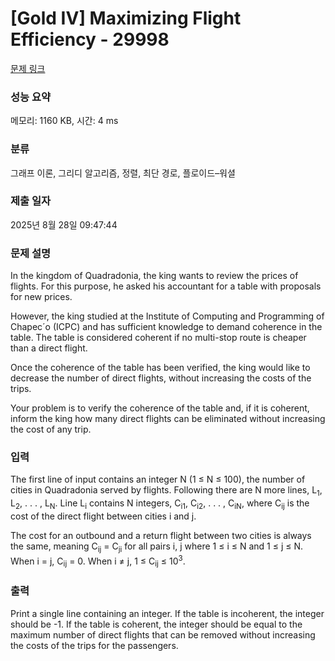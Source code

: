# [Gold IV] Maximizing Flight Efficiency - 29998 

[문제 링크](https://www.acmicpc.net/problem/29998) 

### 성능 요약

메모리: 1160 KB, 시간: 4 ms

### 분류

그래프 이론, 그리디 알고리즘, 정렬, 최단 경로, 플로이드–워셜

### 제출 일자

2025년 8월 28일 09:47:44

### 문제 설명

<p>In the kingdom of Quadradonia, the king wants to review the prices of flights. For this purpose, he asked his accountant for a table with proposals for new prices.</p>

<p>However, the king studied at the Institute of Computing and Programming of Chapec´o (ICPC) and has sufficient knowledge to demand coherence in the table. The table is considered coherent if no multi-stop route is cheaper than a direct flight.</p>

<p>Once the coherence of the table has been verified, the king would like to decrease the number of direct flights, without increasing the costs of the trips.</p>

<p>Your problem is to verify the coherence of the table and, if it is coherent, inform the king how many direct flights can be eliminated without increasing the cost of any trip.</p>

### 입력 

 <p>The first line of input contains an integer N (1 ≤ N ≤ 100), the number of cities in Quadradonia served by flights. Following there are N more lines, L<sub>1</sub>, L<sub>2</sub>, . . . , L<sub>N</sub>. Line L<sub>i</sub> contains N integers, C<sub>i1</sub>, C<sub>i2</sub>, . . . , C<sub>iN</sub>, where C<sub>ij</sub> is the cost of the direct flight between cities i and j.</p>

<p>The cost for an outbound and a return flight between two cities is always the same, meaning C<sub>ij</sub> = C<sub>ji</sub> for all pairs i, j where 1 ≤ i ≤ N and 1 ≤ j ≤ N. When i = j, C<sub>ij</sub> = 0. When i ≠ j, 1 ≤ C<sub>ij</sub> ≤ 10<sup>3</sup>.</p>

### 출력 

 <p>Print a single line containing an integer. If the table is incoherent, the integer should be -1. If the table is coherent, the integer should be equal to the maximum number of direct flights that can be removed without increasing the costs of the trips for the passengers.</p>

